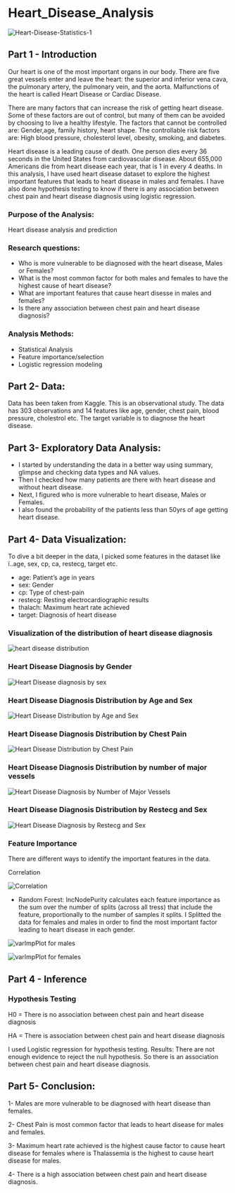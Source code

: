 # Heart_Disease_Analysis

![Heart-Disease-Statistics-1](https://user-images.githubusercontent.com/90656596/165326283-141bf2cd-6176-4204-9d39-38db78734f32.png)


## Part 1 - Introduction

Our heart is one of the most important organs in our body. There are five great vessels enter and leave the heart: the superior and inferior vena cava, the pulmonary artery, the pulmonary vein, and the aorta. Malfunctions of the heart is called Heart Disease or Cardiac Disease.

There are many factors that can increase the risk of getting heart disease. Some of these factors are out of control, but many of them can be avoided by choosing to live a healthy lifestyle. The factors that cannot be controlled are: Gender,age, family history, heart shape. The controllable risk factors are: High blood pressure, cholesterol level, obesity, smoking, and diabetes.

Heart disease is a leading cause of death. One person dies every 36 seconds in the United States from cardiovascular disease. About 655,000 Americans die from heart disease each year, that is 1 in every 4 deaths. In this analysis, I have used heart disease dataset to explore the highest important features that leads to heart disease in males and females. I have also done hypothesis testing to know if there is any association between chest pain and heart disease diagnosis using logistic regression.


### Purpose of the Analysis:
Heart disease analysis and prediction

### Research questions:
- Who is more vulnerable to be diagnosed with the heart disease, Males or Females?
- What is the most common factor for both males and females to have the highest cause of heart disease?
- What are important features that cause heart disesse in males and females?
- Is there any association between chest pain and heart disease diagnosis?


### Analysis Methods:
- Statistical Analysis
-  Feature importance/selection
- Logistic regression modeling


## Part 2- Data:
Data has been taken from Kaggle. This is an observational study. The data has 303 observations and 14 features like age, gender, chest pain, blood pressure, cholestrol etc. The target variable is to diagnose the heart disease. 


## Part 3- Exploratory Data Analysis:

- I started by understanding the data in a better way using summary, glimpse and checking data types and NA values. 
- Then I checked how many patients are there with heart disease and without heart disease.
- Next, I figured who is more vulnerable to heart disease, Males or Females.
- I also found the probability of the patients less than 50yrs of age getting heart disease.


## Part 4- Data Visualization:

To dive a bit deeper in the data, I picked some features in the dataset like ï..age, sex, cp, ca, restecg, target etc. 

- age:	      Patient’s age in years
- sex:	      Gender
- cp:         Type of chest-pain
- restecg:	  Resting electrocardiographic results
- thalach:   	Maximum heart rate achieved
- target:	    Diagnosis of heart disease



 
 
 ### Visualization of the distribution of heart disease diagnosis
 
 ![heart disease distribution](https://user-images.githubusercontent.com/90656596/165344827-3078aa8d-97bb-4f43-835d-683a66785fd1.png)
 
 
 
 ### Heart Disease Diagnosis by Gender
 
 
 ![Heart Disease diagnosis by sex](https://user-images.githubusercontent.com/90656596/165345403-161a5b3f-8117-4281-8af8-2d9cf7640491.png)
 
 
 
 ### Heart Disease Diagnosis Distribution by Age and Sex
 
 
 
![Heart Disease Distribution by Age and Sex](https://user-images.githubusercontent.com/90656596/165345939-082fbf01-04cf-4548-a7d2-564b212f2bd3.png)



### Heart Disease Diagnosis Distribution by Chest Pain



![Heart Disease Distribution by Chest Pain](https://user-images.githubusercontent.com/90656596/165346234-23f4a697-71cc-4c5d-9555-867ced59a608.png)



### Heart Disease Diagnosis Distribution by number of major vessels




![Heart Disease Diagnosis by Number of Major Vessels](https://user-images.githubusercontent.com/90656596/165346625-8f4f09b5-157f-4920-9dc1-c797447d9e37.png)




### Heart Disease Diagnosis Distribution by Restecg and Sex



![Heart Disease Diagnosis by Restecg and Sex](https://user-images.githubusercontent.com/90656596/165347496-e6f5a684-b82f-4d83-beab-5a31aa60facf.png)



### Feature Importance
There are different ways to identify the important features in the data.

Correlation


![Correlation](https://user-images.githubusercontent.com/90656596/165357598-ade168b2-9f89-43fa-ab2d-8ce544d4e53f.png)

 

- Random Forest: IncNodePurity calculates each feature importance as the sum over the number of splits (across all tress) that include the feature, proportionally to the number of samples it splits.
I Splitted the data for females and males in order to find the most important factor leading to heart disease in each gender.



![varImpPlot for males](https://user-images.githubusercontent.com/90656596/165357946-2a2dc23b-7ced-44f0-8cf8-efec5e961d02.png)




![varImpPlot for females](https://user-images.githubusercontent.com/90656596/165357979-b2ba09e7-a6f0-4cc9-a23a-7d5f81093dbd.png)


## Part 4 - Inference

### Hypothesis Testing

H0 = There is no association between chest pain and heart disease diagnosis

HA = There is association between chest pain and heart disease diagnosis

I used Logistic regression for hypothesis testing.
Results: There are not enough evidence to reject the null hypothesis. So there is an association between chest pain and heart disease diagnosis.

## Part 5- Conclusion:

1- Males are more vulnerable to be diagnosed with heart disease than females.

2- Chest Pain is most common factor that leads to heart disease for males and females.

3- Maximum heart rate achieved is the highest cause factor to cause heart disease for females where is Thalassemia is the highest to cause heart disease for males.

4- There is a high association between chest pain and heart disease diagnosis.

